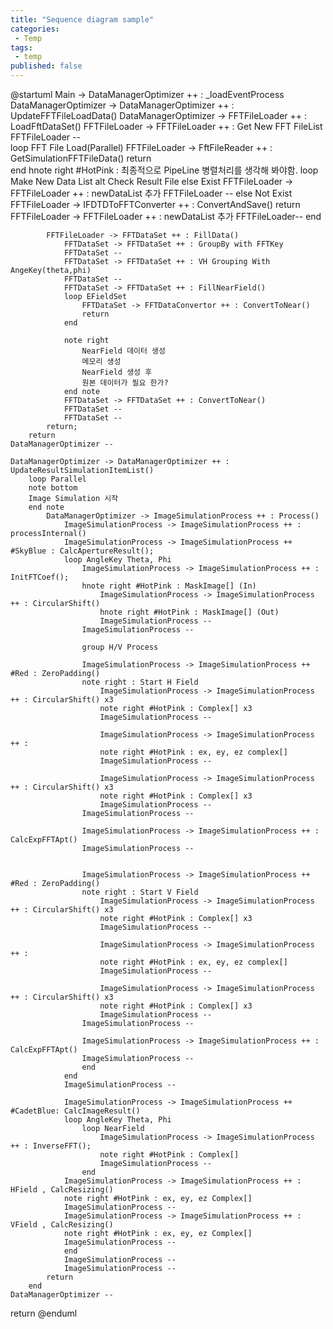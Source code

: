 ```yaml
---
title: "Sequence diagram sample"
categories:
 - Temp
tags:
 - temp
published: false
---
```


@startuml
Main -> DataManagerOptimizer ++ : _loadEventProcess
    DataManagerOptimizer -> DataManagerOptimizer ++ : UpdateFFTFileLoadData()
        DataManagerOptimizer -> FFTFileLoader ++ : LoadFftDataSet()
            FFTFileLoader -> FFTFileLoader ++ : Get New FFT FileList
            FFTFileLoader --         
            loop FFT File Load(Parallel)
                FFTFileLoader -> FftFileReader ++ : GetSimulationFFTFileData()
                return                
            end
            hnote right #HotPink : 최종적으로 PipeLine 병렬처리를 생각해 봐야함.
            loop Make New Data List
                alt Check Result File
                else Exist
                    FFTFileLoader -> FFTFileLoader ++ : newDataList 추가
                    FFTFileLoader --
                else Not Exist
                    FFTFileLoader -> IFDTDToFFTConverter ++ : ConvertAndSave()
                    return
                    FFTFileLoader -> FFTFileLoader ++ : newDataList 추가
                    FFTFileLoader--
            end
            
            FFTFileLoader -> FFTDataSet ++ : FillData()
                FFTDataSet -> FFTDataSet ++ : GroupBy with FFTKey
                FFTDataSet --
                FFTDataSet -> FFTDataSet ++ : VH Grouping With AngeKey(theta,phi)
                FFTDataSet --
                FFTDataSet -> FFTDataSet ++ : FillNearField()
                loop EFieldSet
                    FFTDataSet -> FFTDataConvertor ++ : ConvertToNear()
                    return
                end
                
                note right
                    NearField 데이터 생성
                    메모리 생성
                    NearField 생성 후 
                    원본 데이터가 필요 한가?
                end note
                FFTDataSet -> FFTDataSet ++ : ConvertToNear()
                FFTDataSet --
                FFTDataSet --
            return;
        return
    DataManagerOptimizer --
    
    DataManagerOptimizer -> DataManagerOptimizer ++ : UpdateResultSimulationItemList()
        loop Parallel
        note bottom
        Image Simulation 시작
        end note
            DataManagerOptimizer -> ImageSimulationProcess ++ : Process()
                ImageSimulationProcess -> ImageSimulationProcess ++ : processInternal()
                ImageSimulationProcess -> ImageSimulationProcess ++ #SkyBlue : CalcApertureResult();
                loop AngleKey Theta, Phi
                    ImageSimulationProcess -> ImageSimulationProcess ++ : InitFTCoef();
                    hnote right #HotPink : MaskImage[] (In)
                        ImageSimulationProcess -> ImageSimulationProcess ++ : CircularShift()
                        hnote right #HotPink : MaskImage[] (Out)
                        ImageSimulationProcess --
                    ImageSimulationProcess --

                    group H/V Process
                    
                    ImageSimulationProcess -> ImageSimulationProcess ++ #Red : ZeroPadding()
                    note right : Start H Field
                        ImageSimulationProcess -> ImageSimulationProcess ++ : CircularShift() x3
                        note right #HotPink : Complex[] x3
                        ImageSimulationProcess --

                        ImageSimulationProcess -> ImageSimulationProcess ++ : 
                        note right #HotPink : ex, ey, ez complex[]
                        ImageSimulationProcess --

                        ImageSimulationProcess -> ImageSimulationProcess ++ : CircularShift() x3
                        note right #HotPink : Complex[] x3
                        ImageSimulationProcess --
                    ImageSimulationProcess --

                    ImageSimulationProcess -> ImageSimulationProcess ++ : CalcExpFFTApt()
                    ImageSimulationProcess --

                    
                    ImageSimulationProcess -> ImageSimulationProcess ++ #Red : ZeroPadding()
                    note right : Start V Field
                        ImageSimulationProcess -> ImageSimulationProcess ++ : CircularShift() x3
                        note right #HotPink : Complex[] x3
                        ImageSimulationProcess --

                        ImageSimulationProcess -> ImageSimulationProcess ++ : 
                        note right #HotPink : ex, ey, ez complex[]
                        ImageSimulationProcess --

                        ImageSimulationProcess -> ImageSimulationProcess ++ : CircularShift() x3
                        note right #HotPink : Complex[] x3
                        ImageSimulationProcess --
                    ImageSimulationProcess --

                    ImageSimulationProcess -> ImageSimulationProcess ++ : CalcExpFFTApt()
                    ImageSimulationProcess --    
                    end
                end
                ImageSimulationProcess --

                ImageSimulationProcess -> ImageSimulationProcess ++ #CadetBlue: CalcImageResult()
                loop AngleKey Theta, Phi
                    loop NearField
                        ImageSimulationProcess -> ImageSimulationProcess ++ : InverseFFT();
                        note right #HotPink : Complex[]
                        ImageSimulationProcess --
                    end
                ImageSimulationProcess -> ImageSimulationProcess ++ : HField , CalcResizing()
                note right #HotPink : ex, ey, ez Complex[]
                ImageSimulationProcess --
                ImageSimulationProcess -> ImageSimulationProcess ++ : VField , CalcResizing()
                note right #HotPink : ex, ey, ez Complex[]
                ImageSimulationProcess --
                end
                ImageSimulationProcess --
                ImageSimulationProcess -- 
            return    
        end
    DataManagerOptimizer --
return
@enduml